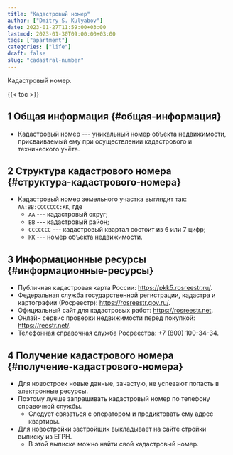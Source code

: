 ```yaml
---
title: "Кадастровый номер"
author: ["Dmitry S. Kulyabov"]
date: 2023-01-27T11:59:00+03:00
lastmod: 2023-01-30T09:00:00+03:00
tags: ["apartment"]
categories: ["life"]
draft: false
slug: "cadastral-number"
---
```


Кадастровый номер.

<!--more-->

{{< toc >}}


## <span class="section-num">1</span> Общая информация {#общая-информация}

-   Кадастровый номер --- уникальный номер объекта недвижимости, присваиваемый ему при осуществлении кадастрового и технического учёта.


## <span class="section-num">2</span> Структура кадастрового номера {#структура-кадастрового-номера}

-   Кадастровый номер земельного участка выглядит так: `АА:ВВ:CCCCСCC:КК`, где
    -   `АА` --- кадастровый округ;
    -   `ВВ` --- кадастровый район;
    -   `CCCCCCС` --- кадастровый квартал состоит из 6 или 7 цифр;
    -   `КК` --- номер объекта недвижимости.


## <span class="section-num">3</span> Информационные ресурсы {#информационные-ресурсы}

-   Публичная кадастровая карта России: <https://pkk5.rosreestr.ru/>.
-   Федеральная служба государственной регистрации, кадастра и картографии (Росреестр): <https://rosreestr.gov.ru/>.
-   Официальный сайт для кадастровых работ: <https://rosreestr.net>.
-   Онлайн сервис проверки недвижимости перед покупкой: <https://reestr.net/>.
-   Телефонная справочная служба Росреестра: +7 (800) 100-34-34.


## <span class="section-num">4</span> Получение кадастрового номера {#получение-кадастрового-номера}

-   Для новостроек новые данные, зачастую, не успевают попасть в электронные ресурсы.
-   Поэтому лучше запрашивать кадастровый номер по телефону справочной службы.
    -   Следует связаться с оператором и продиктовать ему адрес квартиры.
-   Для новостройки застройщик выкладывает на сайте стройки выписку из ЕГРН.
    -   В этой выписке можно найти свой кадастровый номер.
